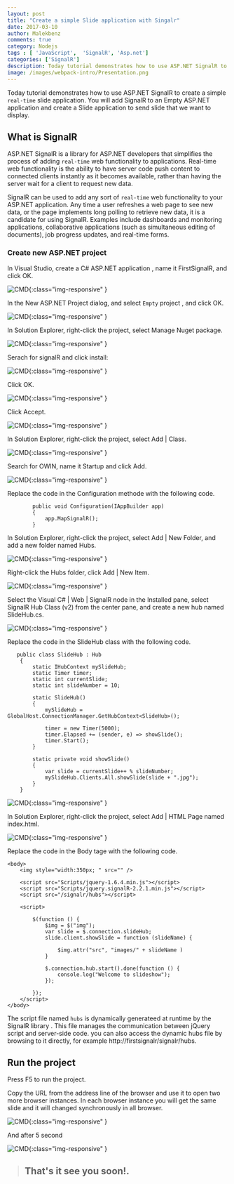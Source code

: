 ```yaml
---
layout: post
title: "Create a simple Slide application with Singalr"
date: 2017-03-10
author: Malekbenz
comments: true
category: Nodejs
tags : [ 'JavaScript',  'SignalR', 'Asp.net']
categories: ['SignalR']
description: Today tutorial demonstrates how to use ASP.NET SignalR to create a  simple real-time slide application. You will add SignalR to an Empty ASP.NET application and create a Slide application to send slide that we want to display.
image: /images/webpack-intro/Presentation.png
---
```


Today tutorial demonstrates how to use ASP.NET SignalR to create a  simple `real-time` slide application. You will add SignalR to an Empty ASP.NET application and create a Slide application to send slide that we want to display.

## What is SignalR     

ASP.NET SignalR is a library for ASP.NET developers that simplifies the process of adding `real-time` web functionality to applications. Real-time web functionality is the ability to have server code push content to connected clients instantly as it becomes available, rather than having the server wait for a client to request new data.

SignalR can be used to add any sort of `real-time` web functionality to your ASP.NET application. Any time a user refreshes a web page to see new data, or the page implements long polling to retrieve new data, it is a candidate for using SignalR. Examples include dashboards and monitoring applications, collaborative applications (such as simultaneous editing of documents), job progress updates, and real-time forms.


###  Create new ASP.NET project

In Visual Studio, create a C# ASP.NET application , name it FirstSignalR, and click OK.

![CMD](/images/firstSignalr/newproject.png){:class="img-responsive" }

In the New ASP.NET Project dialog, and select `Empty` project , and click OK.

![CMD](/images/firstSignalr/emptytemplate.png){:class="img-responsive" }

In Solution Explorer, right-click the project, select Manage Nuget package.

![CMD](/images/firstSignalr/addnugget.png){:class="img-responsive" }

Serach for signalR and click install: 

![CMD](/images/firstSignalr/installsignalr.png){:class="img-responsive" }

Click OK.

![CMD](/images/firstSignalr/installsignalrok.png){:class="img-responsive" }

Click Accept.

![CMD](/images/firstSignalr/installsignalraccept.png){:class="img-responsive" }


In Solution Explorer, right-click the project, select Add | Class.

![CMD](/images/firstSignalr/addStartupclass.png){:class="img-responsive" }

Search for OWIN, name it Startup and click Add.

![CMD](/images/firstSignalr/addOwinStartupclass.png){:class="img-responsive" }

Replace the code in the Configuration methode with the following code.

```
        public void Configuration(IAppBuilder app)
        {
            app.MapSignalR();
        }

```

In Solution Explorer, right-click the project, select Add | New Folder, and add a new folder named Hubs.

![CMD](/images/firstSignalr/folder.hubs.png){:class="img-responsive" }

Right-click the Hubs folder, click Add | New Item.

![CMD](/images/firstSignalr/add.element.png){:class="img-responsive" }

Select the Visual C# | Web | SignalR node in the Installed pane, select SignalR Hub Class (v2) from the center pane, and create a new hub named SlideHub.cs.

![CMD](/images/firstSignalr/add.newhub.png){:class="img-responsive" }

Replace the code in the SlideHub class with the following code.

```
   public class SlideHub : Hub
    {
        static IHubContext mySlideHub;
        static Timer timer;
        static int currentSlide;
        static int slideNumber = 10;

        static SlideHub()
        {
            mySlideHub = GlobalHost.ConnectionManager.GetHubContext<SlideHub>();

            timer = new Timer(5000);
            timer.Elapsed += (sender, e) => showSlide();
            timer.Start();
        }

        static private void showSlide()
        {
            var slide = currentSlide++ % slideNumber;
            mySlideHub.Clients.All.showSlide(slide + ".jpg");
        }
    }

```

![CMD](/images/firstSignalr/slidehub.png){:class="img-responsive" }


In Solution Explorer, right-click the project, select Add | HTML Page  named index.html.

![CMD](/images/firstSignalr/slidehub.png){:class="img-responsive" }

Replace the code in the Body tage with the following code.

```
<body>
    <img style="width:350px; " src="" />

    <script src="Scripts/jquery-1.6.4.min.js"></script>
    <script src="Scripts/jquery.signalR-2.2.1.min.js"></script>
    <script src="/signalr/hubs"></script>

    <script>
        
        $(function () {
            $img = $("img");
            var slide = $.connection.slideHub;
            slide.client.showSlide = function (slideName) {
                
                $img.attr("src", "images/" + slideName )
            }

            $.connection.hub.start().done(function () {
                console.log("Welcome to slideshow");
            });

        });
    </script>
</body>
```

The script file named `hubs` is dynamically generateed at runtime by the SignalR library . This file manages the communication between jQuery script and server-side code. you can also access the dynamic hubs file by browsing to it directly, for example http://firstsignalr/signalr/hubs.

## Run the project

Press F5 to run the project.

Copy the URL from the address line of the browser and use it to open two more browser instances. In each browser instance you will get the same slide and it will changed synchronously in all browser.

![CMD](/images/firstSignalr/running.png){:class="img-responsive" }

And after 5 second

![CMD](/images/firstSignalr/running1.png){:class="img-responsive" }


>
> ## That's it see you soon!.
> 